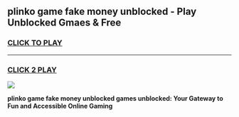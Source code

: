 
## plinko game fake money unblocked - Play Unblocked Gmaes & Free
<h3>
<a href="https://news.freeplayer.one?title=plinko_game_fake_money_unblocked&ref=16F">CLICK TO PLAY</a></h3>
<hr>

<h3>
<a href="https://news.freeplayer.one?title=plinko_game_fake_money_unblocked&ref=16F">CLICK 2 PLAY</a>
  
</h3>

<a href="https://news.freeplayer.one?title=plinko_game_fake_money_unblocked&ref=16F/"><img src="https://clearcache.store/games.png"></a>


**plinko game fake money unblocked games unblocked: Your Gateway to Fun and Accessible Online Gaming**
